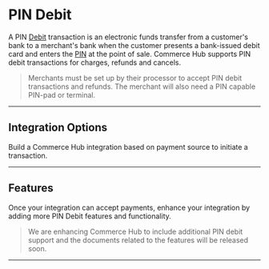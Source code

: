 

# PIN Debit

A PIN [Debit](?path=docs/Resources/FAQs-Glossary/Glossary.md#debit) transaction is an electronic funds transfer from a customer's bank to a merchant's bank when the customer presents a bank-issued debit card and enters the [PIN](?path=docs/Resources/FAQs-Glossary/Glossary.md#pin) at the point of sale. Commerce Hub supports PIN debit transactions for charges, refunds and cancels.


<!-- theme: caution -->
> Merchants must be set up by their processor to accept PIN debit transactions and refunds. The merchant will also need a PIN capable PIN-pad or terminal.


---

## Integration Options

Build a Commerce Hub integration based on payment source to initiate a transaction.

<!-- type: row -->

<!-- type: card
title: EMV Request
description: EMV-enabled chip payment cards are paired with additional layers of security such as encryption, tokenization and other authentication techniques making it difficult to replicate and reducing card payment fraud.
link: ?path=docs/Resources/FAQs-Glossary/Glossary.md
-->

<!-- type: card
title: Track Request
description: Payment Track can be used as EMV Fallback and involves manually swiping the payment source into a payment terminal using magnetic stripe. This can be used when the payment terminal fails to obtain the card details from the card's chip.
link: ?path=docs/In-Person/Encrypted-Payments/Track.md
-->

<!-- type: card
title: Key Management
description: Key management involves creating, deleting, storing and distributing keys. Managing keys nneds a number of requirements, for physical security and procedural aspects, such as the renowned 'dual control'.
link:
-->

<!-- type: row-end -->

---

## Features 

Once your integration can accept payments, enhance your integration by adding more PIN Debit features and functionality.

<!-- theme: warning -->
> We are enhancing Commerce Hub to include additional PIN debit support and the documents related to the features will be released soon.

<!-- type: row -->

<!-- type: card
title: Balance Inquiry
description: Balance inquiry can be used to know the funds remaining in the customer's debit account.
link: 
-->

<!-- type: card
title: Cash Back
description: The cashback feature allows shoppers get cash back in your account, either after a purchase or without a purchase. 
link: 
-->

<!-- type: card
title: Partial Approval
description: This validation is used only for transactions where the acquirer supports partial authorisations. Partial approval checks if the transaction amount depletes the card's balance and requires another payment method to complete the transaction.
link:
-->

<!-- type: row-end -->

<!-- type: row -->

<!-- type: card
title: EBT
description: Electronic Benefit Transfer payment cards allows the acceptance of electronic benefits........
link: 
-->

<!-- type: card
title: Debit Reversals
description: A debit reversal is initiated when the funds a customer used in a transaction are returned to the customer's bank. This can be initiated by the cardholder, the merchant, the issuing bank, the acquiring bank, or the card association.
link: 
-->

<!-- type: card
title: Quasi-Cash
description: Quasi-Cash Transaction is the transaction between the merchant and a Cardholder where you sell items that are directly convertible to cash. Quasi-Cash Transaction means merchandise and/or service transactions provided by a financial institution such as travellers cheques, foreign currency and/or gambling transactions.
link:
-->

<!-- type: row-end -->
---
